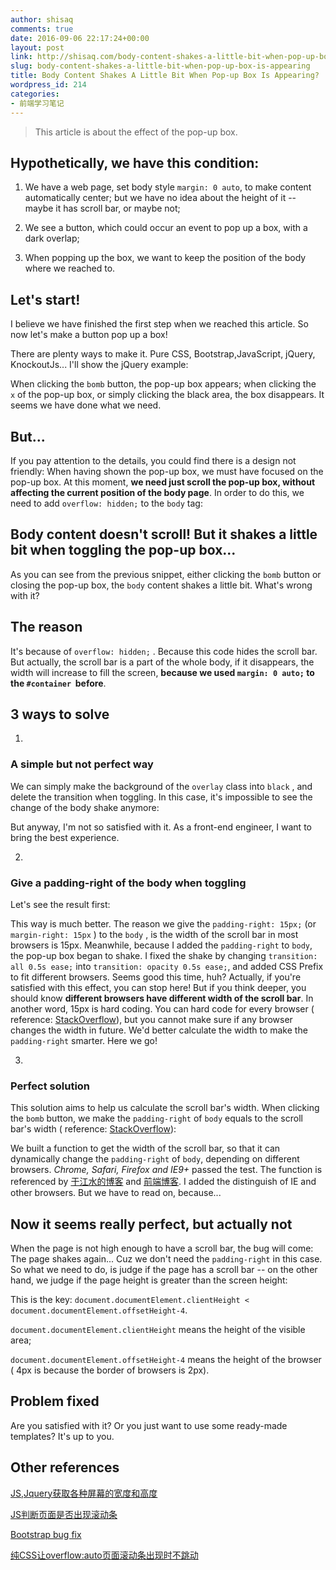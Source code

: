 ```yaml
---
author: shisaq
comments: true
date: 2016-09-06 22:17:24+00:00
layout: post
link: http://shisaq.com/body-content-shakes-a-little-bit-when-pop-up-box-is-appearing.html
slug: body-content-shakes-a-little-bit-when-pop-up-box-is-appearing
title: Body Content Shakes A Little Bit When Pop-up Box Is Appearing?
wordpress_id: 214
categories:
- 前端学习笔记
---
```


<blockquote>This article is about the effect of the pop-up box.</blockquote>





## Hypothetically, we have this condition:







  1. We have a web page, set body style `margin: 0 auto`, to make content automatically center; but we have no idea about the height of it -- maybe it has scroll bar, or maybe not;


  2. We see a button, which could occur an event to pop up a box, with a dark overlap;


  3. When popping up the box, we want to keep the position of the body where we reached to.





## Let's start!



I believe we have finished the first step when we reached this article. So now let's make a button pop up a box!

There are plenty ways to make it. Pure CSS, Bootstrap,JavaScript, jQuery, KnockoutJs... I'll show the jQuery example:



When clicking the `bomb` button, the pop-up box appears; when clicking the `x` of the pop-up box, or simply clicking the black area, the box disappears. It seems we have done what we need.



## But...



If you pay attention to the details, you could find there is a design not friendly: When having shown the pop-up box, we must have focused on the pop-up box. At this moment, **we need just scroll the pop-up box, without affecting the current position of the body page**. In order to do this, we need to add `overflow: hidden;` to the `body` tag:





## Body content doesn't scroll! But it shakes a little bit when toggling the pop-up box...



As you can see from the previous snippet, either clicking the `bomb` button or closing the pop-up box, the `body` content shakes a little bit. What's wrong with it?



## The reason



It's because of `overflow: hidden;` . Because this code hides the scroll bar. But actually, the scroll bar is a part of the whole body, if it disappears, the width will increase to fill the screen, **because we used `margin: 0 auto;` to the `#container`  before**.



## 3 ways to solve






    
  1. 


### A simple but not perfect way


We can simply make the background of the `overlay` class into `black` , and delete the transition when toggling. In this case, it's impossible to see the change of the body shake anymore:

But anyway, I'm not so satisfied with it. As a front-end engineer, I want to bring the best experience.

    
  2. 


### Give a padding-right of the body when toggling


Let's see the result first:

This way is much better. The reason we give the `padding-right: 15px;` (or `margin-right: 15px` ) to the `body` , is the width of the scroll bar in most browsers is 15px. Meanwhile, because I added the `padding-right` to `body`, the pop-up box began to shake. I fixed the shake by changing `transition: all 0.5s ease;` into `transition: opacity 0.5s ease;`, and added CSS Prefix to fit different browsers.
Seems good this time, huh? Actually, if you're satisfied with this effect, you can stop here! But if you think deeper, you should know **different browsers have different width of the scroll bar**. In another word, 15px is hard coding. You can hard code for every browser ( reference: [StackOverflow](http://stackoverflow.com/questions/30099310/how-to-fix-background-content-shaking-issue-on-desktop-browser-triggered-by-scro)), but you cannot make sure if any browser changes the width in future. We'd better calculate the width to make the `padding-right` smarter. Here we go!

    
  3. 


### Perfect solution


This solution aims to help us calculate the scroll bar's width. When clicking the `bomb` button, we make the `padding-right` of `body` equals to the scroll bar's width ( reference: [StackOverflow](http://stackoverflow.com/a/19960528/5769598)):

We built a function to get the width of the scroll bar, so that it can dynamically change the `padding-right` of `body`, depending on different browsers. _Chrome, Safari, Firefox and IE9+_ passed the test. The function is referenced by [于江水的博客](http://yujiangshui.com/review-how-to-make-popup-mask-effect/) and [前端博客](http://qianduanblog.com/post/js-learning-40-get-scrollbar-width.html). I added the distinguish of IE and other browsers. But we have to read on, because...





## Now it seems really perfect, but actually not



When the page is not high enough to have a scroll bar, the bug will come: The page shakes again... Cuz we don't need the `padding-right` in this case. So what we need to do, is judge if the page has a scroll bar -- on the other hand, we judge if the page height is greater than the screen height:



This is the key: `document.documentElement.clientHeight < document.documentElement.offsetHeight-4`.

`document.documentElement.clientHeight` means the height of the visible area;

`document.documentElement.offsetHeight-4` means the height of the browser ( 4px is because the border of browsers is 2px).



## Problem fixed



Are you satisfied with it? Or you just want to use some ready-made templates? It's up to you.



## Other references



[JS,Jquery获取各种屏幕的宽度和高度](https://segmentfault.com/a/1190000000728046)



[JS判断页面是否出现滚动条](http://www.cnblogs.com/yazdao/archive/2010/12/06/1897742.html)





[Bootstrap bug fix](https://github.com/twbs/bootstrap/pull/13103/files)



[纯CSS让overflow:auto页面滚动条出现时不跳动](http://www.zhangxinxu.com/wordpress/2015/01/css-page-scrollbar-toggle-center-no-jumping/)
